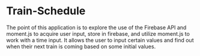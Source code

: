 # Train-Schedule

The point of this application is to explore the use of the Firebase API and moment.js to acquire user input, store in firebase, and utilize moment.js to work with a time input.  It allows the user to input certain values and find out when their next train is coming based on some initial values.
